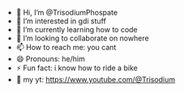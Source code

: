 - 👋 Hi, I’m @TrisodiumPhospate
- 👀 I’m interested in gdi stuff 
- 🌱 I’m currently learning how to code
- 💞️ I’m looking to collaborate on nowhere
- 📫 How to reach me: you cant
- 😄 Pronouns: he/him
- ⚡ Fun fact: i know how to ride a bike
- 🎥 my yt: https://www.youtube.com/@Trisodium